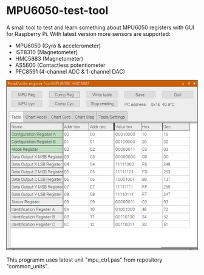 # MPU6050-test-tool

A small tool to test and learn something about MPU6050 registers with GUI for Raspberry Pi.
With latest version more sensors are supported:
- MPU6050 (Gyro & accelerometer)
- IST8310 (Magnetometer)
- HMC5883 (Magnetometer)
- AS5600 (Contactless potentiometer
- PFC8591 (4-channel ADC & 1-channel DAC)

![Screenshot](hmc_regs.png)

This programm uses latest unit "mpu_ctrl.pas" from repository "common_units".
